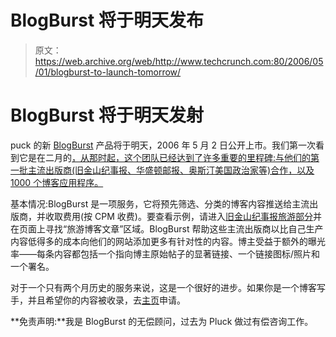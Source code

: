 # BlogBurst 将于明天发布 

> 原文：<https://web.archive.org/web/http://www.techcrunch.com:80/2006/05/01/blogburst-to-launch-tomorrow/>

# BlogBurst 将于明天发射

[](https://web.archive.org/web/20230210060216/http://www.blogburst.com/)puck 的新 [BlogBurst](https://web.archive.org/web/20230210060216/http://www.blogburst.com/) 产品将于明天，2006 年 5 月 2 日公开上市。我们第一次看到它是在二月的[，从那时起，这个团队已经达到了许多重要的里程碑:与他们的第一批主流出版商(旧金山纪事报、华盛顿邮报、奥斯汀美国政治家等)合作，以及 1000 个博客应用程序。](https://web.archive.org/web/20230210060216/https://techcrunch.com/2006/02/18/blogburst-can-save-big-print-media/)

基本情况:BlogBurst 是一项服务，它将预先筛选、分类的博客内容推送给主流出版商，并收取费用(按 CPM 收费)。要查看示例，请进入[旧金山纪事报旅游部分](https://web.archive.org/web/20230210060216/http://www.sfgate.com/travel/)并在页面上寻找“旅游博客文章”区域。BlogBurst 帮助这些主流出版商以比自己生产内容低得多的成本向他们的网站添加更多有针对性的内容。博主受益于额外的曝光率——每条内容都包括一个指向博主原始帖子的显著链接、一个链接图标/照片和一个署名。

对于一个只有两个月历史的服务来说，这是一个很好的进步。如果你是一个博客写手，并且希望你的内容被收录，去[主页](https://web.archive.org/web/20230210060216/http://www.blogburst.com/)申请。

**免责声明:**我是 BlogBurst 的无偿顾问，过去为 Pluck 做过有偿咨询工作。